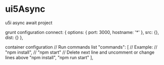 # ui5Async
u5i async await project

grunt configuration
connect: {
  options: {
    port: 3000,
    hostname: '*'
  },
  src: {},
  dist: {}
},

container configuration
// Run commands list
  "commands": [
    // Example:
    // "npm install",
    // "npm start"
    // Delete next line and uncomment or change lines above
    "npm install",
    "npm run start"
  ],
